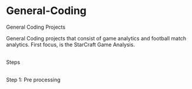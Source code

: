 # General-Coding
General Coding Projects

General Coding projects that consist of game analytics and football match analytics. First focus, is the StarCraft Game Analysis.

<br> Steps

<br> Step 1: Pre processing 
